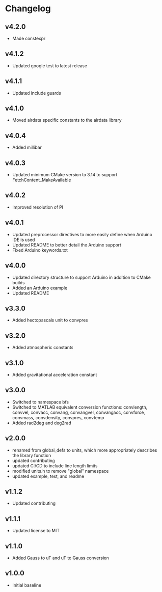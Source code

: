 # Changelog

## v4.2.0
- Made constexpr

## v4.1.2
- Updated google test to latest release

## v4.1.1
- Updated include guards

## v4.1.0
- Moved airdata specific constants to the airdata library

## v4.0.4
- Added millibar

## v4.0.3
- Updated minimum CMake version to 3.14 to support FetchContent_MakeAvailable

## v4.0.2
- Improved resolution of PI

## v4.0.1
- Updated preprocessor directives to more easily define when Arduino IDE is used
- Updated README to better detail the Arduino support
- Fixed Arduino keywords.txt

## v4.0.0
- Updated directory structure to support Arduino in addition to CMake builds
- Added an Arduino example
- Updated README

## v3.3.0
- Added hectopascals unit to convpres

## v3.2.0
- Added atmospheric constants

## v3.1.0
- Added gravitational acceleration constant

## v3.0.0
- Switched to namespace bfs
- Switched to MATLAB equivalent conversion functions: convlength, convvel, convacc, convang, convangvel, convangacc, convforce, convmass, convdensity, convpres, convtemp
- Added rad2deg and deg2rad

## v2.0.0
- renamed from global_defs to units, which more appropriately describes the library function
- updated contributing
- updated CI/CD to include line length limits
- modified units.h to remove "global" namespace
- updated example, test, and readme

## v1.1.2
- Updated contributing

## v1.1.1
- Updated license to MIT

## v1.1.0
- Added Gauss to uT and uT to Gauss conversion

## v1.0.0
- Initial baseline
